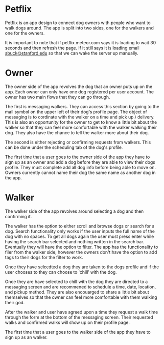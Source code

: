 # Petflix

Petflix is an app design to connect dog owners with people who want to walk dogs around. The app is split into two sides, one for the walkers and one for the owners.

It is important to note that if petflix.meteor.com says it is loading to wait 30 seconds and then refresh the page. If it still says it is loading email sbuck@stanford.edu so that we can wake the server up manually.

# Owner

The owner side of the app revolves the dog that an owner puts up on the app. Each owner can only have one dog registered per user account. The owner has two main flows that they can go through.

The first is messaging walkers. They can access this section by going to the mail symbol on the upper left of their dog's profile page. The object of messaging is to cordinate with the walker on a time and pick up / delivery. This is also an opportunity for the owner to get to know a little bit about the walker so that they can feel more comfortable with the walker walking their dog. They also have the chance to tell the walker more about their dog.

The second is either rejecting or confirming requests from walkers. This can be done under the scheduling tab of the dog's profile.

The first time that a user goes to the owner side of the app they have to sign up as an owner and add a dog before they are able to view their dogs profile. They must complete add all dog info before being able to move on. Owners currently cannot name their dog the same name as another dog in the app.

# Walker

The walker side of the app revolves around selecting a dog and then confirming it.

The walker has the option to either scroll and browse dogs or search for a dog. Search functionality only works if the user inputs the full name of the dog with no spaces. To get all dogs again the user must press enter while having the search bar selected and nothing written in the search bar. Eventually they will have the option to filter. The app has the functionality to filer from the walker side, however the owners don't have the option to add tags to their dogs for the filter to work. 

Once they have selcedted a dog they are taken to the dogs profile and if the user chooses to they can choose to 'chill' with the dog.

Once they are have selected to chill with the dog they are directed to a messaging screen and are recommened to schedule a time, date, location, and pickup method. They are also encouarged to share a little bit about themselves so that the owner can feel more comfortable with them walking their god.

After the walker and user have agreed upon a time they request a walk time through the form at the bottom of the messaging screen. Their requested walks and confirmed walks will show up on their profile page.

The first time that a user goes to the walker side of the app they have to sign up as an walker.